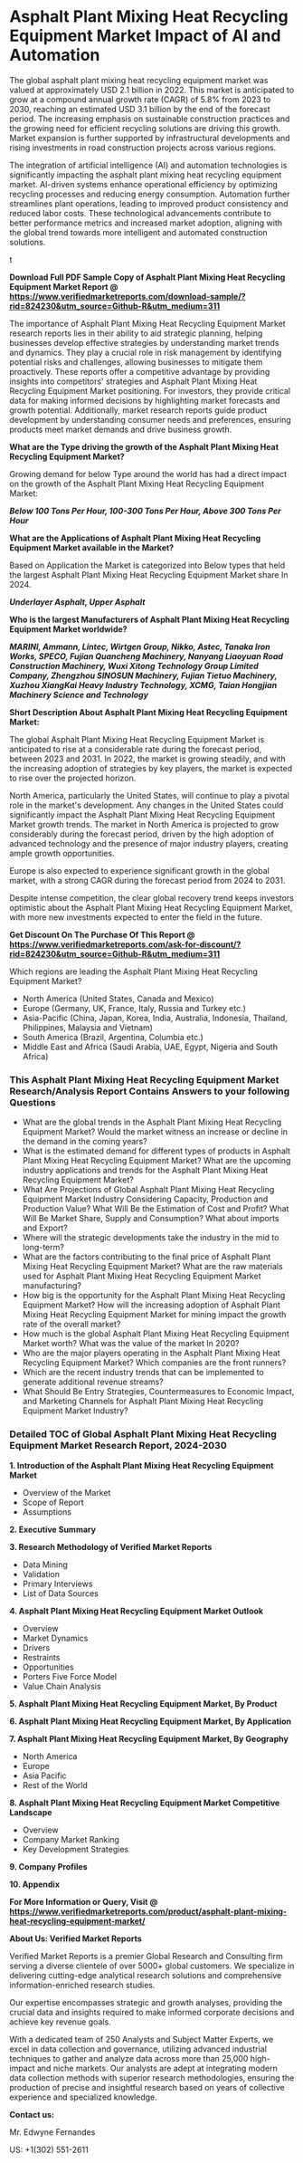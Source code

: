 <meta name="title" content="Global  Asphalt Plant Mixing Heat Recycling Equipment Market Impact of AI and Automation"><meta name="description" content="  The global asphalt plant mixing heat recycling equipment market was valued at approximately USD 2.1 billion in 2022. This market is anticipated to grow at a compound"><meta name="title" content=" Asphalt Plant Mixing Heat Recycling Equipment Market Size, Share, Scope, Trends, Growth, Opportunities, Analysis, Forecast"> <h1>Asphalt Plant Mixing Heat Recycling Equipment Market Impact of AI and Automation</h1> <p>The global asphalt plant mixing heat recycling equipment market was valued at approximately USD 2.1 billion in 2022. This market is anticipated to grow at a compound annual growth rate (CAGR) of 5.8% from 2023 to 2030, reaching an estimated USD 3.1 billion by the end of the forecast period. The increasing emphasis on sustainable construction practices and the growing need for efficient recycling solutions are driving this growth. Market expansion is further supported by infrastructural developments and rising investments in road construction projects across various regions.</p> <p>The integration of artificial intelligence (AI) and automation technologies is significantly impacting the asphalt plant mixing heat recycling equipment market. AI-driven systems enhance operational efficiency by optimizing recycling processes and reducing energy consumption. Automation further streamlines plant operations, leading to improved product consistency and reduced labor costs. These technological advancements contribute to better performance metrics and increased market adoption, aligning with the global trend towards more intelligent and automated construction solutions.</p> t</p><p id="" class=""><strong>Download Full PDF Sample Copy of Asphalt Plant Mixing Heat Recycling Equipment Market Report @ <a href="https://www.verifiedmarketreports.com/download-sample/?rid=824230&utm_source=Github-R&utm_medium=311" target="_blank">https://www.verifiedmarketreports.com/download-sample/?rid=824230&utm_source=Github-R&utm_medium=311</a></strong></p><p>The importance of&nbsp;Asphalt Plant Mixing Heat Recycling Equipment Market research reports lies in their ability to aid strategic planning, helping businesses develop effective strategies by understanding market trends and dynamics. They play a crucial role in risk management by identifying potential risks and challenges, allowing businesses to mitigate them proactively. These reports offer a competitive advantage by providing insights into competitors' strategies and Asphalt Plant Mixing Heat Recycling Equipment Market positioning. For investors, they provide critical data for making informed decisions by highlighting market forecasts and growth potential. Additionally, market research reports guide product development by understanding consumer needs and preferences, ensuring products meet market demands and drive business growth.</p><p><strong>What are the&nbsp;Type driving the growth of the Asphalt Plant Mixing Heat Recycling Equipment Market?</strong></p><p id="" class="">Growing demand for below Type around the world has had a direct impact on the growth of the Asphalt Plant Mixing Heat Recycling Equipment Market:</p><em><strong>Below 100 Tons Per Hour, 100-300 Tons Per Hour, Above 300 Tons Per Hour</strong></em></p><strong>What are the&nbsp;Applications&nbsp;of Asphalt Plant Mixing Heat Recycling Equipment Market available in the Market?</strong></p><p id="" class="">Based on Application the Market is categorized into Below types that held the largest Asphalt Plant Mixing Heat Recycling Equipment Market share In 2024.</p><em><strong>Underlayer Asphalt, Upper Asphalt</strong></em></p><strong>Who is the largest Manufacturers of Asphalt Plant Mixing Heat Recycling Equipment Market worldwide?</strong></p><p><em><strong>MARINI, Ammann, Lintec, Wirtgen Group, Nikko, Astec, Tanaka Iron Works, SPECO, Fujian Quancheng Machinery, Nanyang Liaoyuan Road Construction Machinery, Wuxi Xitong Technology Group Limited Company, Zhengzhou SINOSUN Machinery, Fujian Tietuo Machinery, Xuzhou XiangKai Heavy Industry Technology, XCMG, Taian Hongjian Machinery Science and Technology</strong></em></p><p id="" class=""><strong>Short Description About Asphalt Plant Mixing Heat Recycling Equipment Market:</strong></p><p>The global Asphalt Plant Mixing Heat Recycling Equipment Market is anticipated to rise at a considerable rate during the forecast period, between 2023 and 2031. In 2022, the market is growing steadily, and with the increasing adoption of strategies by key players, the market is expected to rise over the projected horizon.</p><p>North America, particularly the United States, will continue to play a pivotal role in the market's development. Any changes in the United States could significantly impact the Asphalt Plant Mixing Heat Recycling Equipment Market growth trends. The market in North America is projected to grow considerably during the forecast period, driven by the high adoption of advanced technology and the presence of major industry players, creating ample growth opportunities.</p><p>Europe is also expected to experience significant growth in the global market, with a strong CAGR during the forecast period from 2024 to 2031.</p><p>Despite intense competition, the clear global recovery trend keeps investors optimistic about the Asphalt Plant Mixing Heat Recycling Equipment Market, with more new investments expected to enter the field in the future.</p><p id="" class=""><strong>Get Discount On The Purchase Of This Report @ <a href="https://www.verifiedmarketreports.com/ask-for-discount/?rid=824230&utm_source=Github-R&utm_medium=311" target="_blank">https://www.verifiedmarketreports.com/ask-for-discount/?rid=824230&utm_source=Github-R&utm_medium=311</a></strong></p>Which regions are leading the Asphalt Plant Mixing Heat Recycling Equipment Market?</p><ul><li>North America (United States, Canada and Mexico)</li><li>Europe (Germany, UK, France, Italy, Russia and Turkey etc.)</li><li>Asia-Pacific (China, Japan, Korea, India, Australia, Indonesia, Thailand, Philippines, Malaysia and Vietnam)</li><li>South America (Brazil, Argentina, Columbia etc.)</li><li>Middle East and Africa (Saudi Arabia, UAE, Egypt, Nigeria and South Africa)</li></ul><h3 id="" class="">This Asphalt Plant Mixing Heat Recycling Equipment Market Research/Analysis Report Contains Answers to your following Questions</h3><ul><li>What are the global trends in the Asphalt Plant Mixing Heat Recycling Equipment Market? Would the market witness an increase or decline in the demand in the coming years?</li><li>What is the estimated demand for different types of products in Asphalt Plant Mixing Heat Recycling Equipment Market? What are the upcoming industry applications and trends for the Asphalt Plant Mixing Heat Recycling Equipment Market?</li><li>What Are Projections of Global Asphalt Plant Mixing Heat Recycling Equipment Market Industry Considering Capacity, Production and Production Value? What Will Be the Estimation of Cost and Profit? What Will Be Market Share, Supply and Consumption? What about imports and Export?</li><li>Where will the strategic developments take the industry in the mid to long-term?</li><li>What are the factors contributing to the final price of Asphalt Plant Mixing Heat Recycling Equipment Market? What are the raw materials used for Asphalt Plant Mixing Heat Recycling Equipment Market manufacturing?</li><li>How big is the opportunity for the Asphalt Plant Mixing Heat Recycling Equipment Market? How will the increasing adoption of Asphalt Plant Mixing Heat Recycling Equipment Market for mining impact the growth rate of the overall market?</li><li>How much is the global Asphalt Plant Mixing Heat Recycling Equipment Market worth? What was the value of the market In 2020?</li><li>Who are the major players operating in the Asphalt Plant Mixing Heat Recycling Equipment Market? Which companies are the front runners?</li><li>Which are the recent industry trends that can be implemented to generate additional revenue streams?</li><li>What Should Be Entry Strategies, Countermeasures to Economic Impact, and Marketing Channels for Asphalt Plant Mixing Heat Recycling Equipment Market Industry?</li></ul><h3 id="" class="">Detailed TOC of Global Asphalt Plant Mixing Heat Recycling Equipment Market Research Report, 2024-2030</h3><p id="" class=""><strong>1. Introduction of the Asphalt Plant Mixing Heat Recycling Equipment Market</strong></p><ul><li>Overview of the Market</li><li>Scope of Report</li><li>Assumptions</li></ul><p id="" class=""><strong>2. Executive Summary</strong></p><p id="" class=""><strong>3. Research Methodology of Verified Market Reports</strong></p><ul><li>Data Mining</li><li>Validation</li><li>Primary Interviews</li><li>List of Data Sources</li></ul><p id="" class=""><strong>4. Asphalt Plant Mixing Heat Recycling Equipment Market Outlook</strong></p><ul><li>Overview</li><li>Market Dynamics</li><li>Drivers</li><li>Restraints</li><li>Opportunities</li><li>Porters Five Force Model</li><li>Value Chain Analysis</li></ul><p id="" class=""><strong>5. Asphalt Plant Mixing Heat Recycling Equipment Market, By Product</strong></p><p id="" class=""><strong>6. Asphalt Plant Mixing Heat Recycling Equipment Market, By Application</strong></p><p id="" class=""><strong>7. Asphalt Plant Mixing Heat Recycling Equipment Market, By Geography</strong></p><ul><li>North America</li><li>Europe</li><li>Asia Pacific</li><li>Rest of the World</li></ul><p id="" class=""><strong>8. Asphalt Plant Mixing Heat Recycling Equipment Market Competitive Landscape</strong></p><ul><li>Overview</li><li>Company Market Ranking</li><li>Key Development Strategies</li></ul><p id="" class=""><strong>9. Company Profiles</strong></p><p id="" class=""><strong>10. Appendix</strong></p><p id="" class=""><strong>For More Information or Query, Visit @ <a href="https://www.verifiedmarketreports.com/product/asphalt-plant-mixing-heat-recycling-equipment-market/" target="_blank">https://www.verifiedmarketreports.com/product/asphalt-plant-mixing-heat-recycling-equipment-market/</a></strong></p><p id="" class=""><strong>About Us: Verified Market Reports</strong></p><p id="" class="">Verified Market Reports is a premier Global Research and Consulting firm serving a diverse clientele of over 5000+ global customers. We specialize in delivering cutting-edge analytical research solutions and comprehensive information-enriched research studies.</p><p id="" class="">Our expertise encompasses strategic and growth analyses, providing the crucial data and insights required to make informed corporate decisions and achieve key revenue goals.</p><p id="" class="">With a dedicated team of 250 Analysts and Subject Matter Experts, we excel in data collection and governance, utilizing advanced industrial techniques to gather and analyze data across more than 25,000 high-impact and niche markets. Our analysts are adept at integrating modern data collection methods with superior research methodologies, ensuring the production of precise and insightful research based on years of collective experience and specialized knowledge.</p><p id="" class=""><strong>Contact us:</strong></p><p id="" class="">Mr. Edwyne Fernandes</p><p id="" class="">US: +1(302) 551-2611</p>